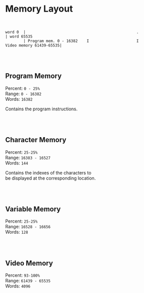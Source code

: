 
# Memory Layout

<br>

```
word 0  |                                                 .                                            | word 65535
        | Program mem. 0 - 16382    I                     I                    Video memory 61439-65535|
```

<br>
<br>

## Program Memory

Percent: `0 - 25%` <br>
Range: `0 - 16382` <br>
Words: `16382`

Contains the program instructions.

<br>
<br>

## Character Memory

Percent: `25-25%` <br>
Range: `16383 - 16527` <br>
Words: `144`

Contains the indexes of the characters to <br>
be displayed at the corresponding location.

<br>
<br>

## Variable Memory

Percent: `25-25%` <br>
Range: `16528 - 16656` <br>
Words: `128`

<br>
<br>

## Video Memory

Percent: `93-100%` <br>
Range: `61439 - 65535` <br>
Words: `4096`

<br>
